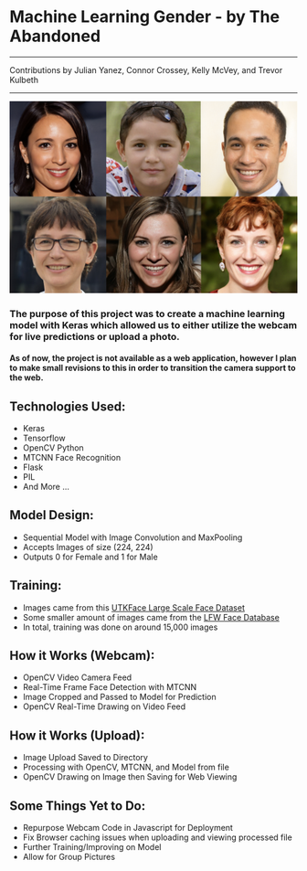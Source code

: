 # Machine Learning Gender - by The Abandoned
***
Contributions by Julian Yanez, Connor Crossey, Kelly McVey, and Trevor Kulbeth
***

![Image](static/images/faces2.png)
### The purpose of this project was to create a machine learning model with Keras which allowed us to either utilize the webcam for live predictions or upload a photo.
#### As of now, the project is not available as a web application, however I plan to make small revisions to this in order to transition the camera support to the web. 

## Technologies Used:
* Keras
* Tensorflow
* OpenCV Python
* MTCNN Face Recognition
* Flask
* PIL
* And More ...

## Model Design:
* Sequential Model with Image Convolution and MaxPooling
* Accepts Images of size (224, 224)
* Outputs 0 for Female and 1 for Male

## Training:
* Images came from this [UTKFace Large Scale Face Dataset](https://susanqq.github.io/UTKFace/)
* Some smaller amount of images came from the [LFW Face Database](http://vis-www.cs.umass.edu/lfw/)
* In total, training was done on around 15,000 images

## How it Works (Webcam):
* OpenCV Video Camera Feed
* Real-Time Frame Face Detection with MTCNN
* Image Cropped and Passed to Model for Prediction
* OpenCV Real-Time Drawing on Video Feed

## How it Works (Upload):
* Image Upload Saved to Directory
* Processing with OpenCV, MTCNN, and Model from file
* OpenCV Drawing on Image then Saving for Web Viewing

## Some Things Yet to Do:
* Repurpose Webcam Code in Javascript for Deployment
* Fix Browser caching issues when uploading and viewing processed file
* Further Training/Improving on Model
* Allow for Group Pictures
